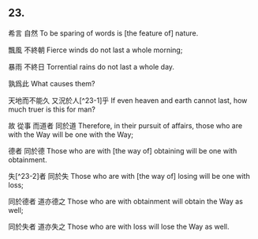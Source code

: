 ## 23.

希言
自然
To be sparing of words
is [the feature of] nature.

飄風
不終朝
Fierce winds
do not last a whole morning;

暴雨
不終日
Torrential rains
do not last a whole day.

孰爲此
What causes them?

天地而不能久
又況於人[^23-1]乎
If even heaven and earth cannot last,
how much truer is this for man?

故
從事
而道者
同於道
Therefore,
in their pursuit of affairs,
those who are with the Way
will be one with the Way;

德者
同於德
Those who are with [the way of] obtaining
will be one with obtainment.

失[^23-2]者
同於失
Those who are with [the way of] losing
will be one with loss;

同於德者
道亦德之
Those who are with obtainment
will obtain the Way as well;

同於失者
道亦失之
Those who are with loss
will lose the Way as well.

